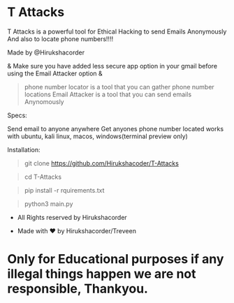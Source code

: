 # T Attacks

T Attacks is a powerful tool for Ethical Hacking to send Emails Anonymously And also to locate phone numbers!!!!

Made by @Hirukshacorder

& Make sure you have added less secure app option in your gmail before using the Email Attacker option &

> phone number locator is a tool that you can gather phone number locations
> Email Attacker is a tool that you can send emails Anynomously

Specs:

Send email to anyone anywhere
Get anyones phone number located
works with ubuntu, kali linux, macos, windows(terminal preview only)

Installation:

> git clone https://github.com/Hirukshacoder/T-Attacks

> cd T-Attacks

> pip install -r rquirements.txt

> python3 main.py

* All Rights reserved by Hirukshacorder

* Made with ♥️ by Hirukshacorder/Treveen

# Only for Educational purposes if any illegal things happen we are not responsible, Thankyou.
